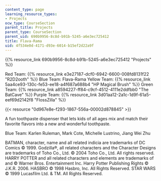```yaml
---
content_type: page
learning_resource_types:
- Projects
ocw_type: CourseSection
parent_title: Projects
parent_type: CourseSection
parent_uid: 690b9956-8c8d-b91b-5245-a6e3ec725412
title: Flava-Rama
uid: 4f534e0d-4171-d93e-6014-b15ef2d22a9f
---
```


{{% resource_link 690b9956-8c8d-b91b-5245-a6e3ec725412 "Projects" %}}

Red Team: {{% resource_link e3e27187-dcf0-6942-6600-008fd8131f22 "R2D2ooth" %}} Blue Team: Flava-Rama Yellow Team: {{% resource_link 5aa4ce93-130c-fe53-ee18-a4f687a688b4 "HP Magical Brush" %}} Green Team: {{% resource_link a8594227-ff84-c9cf-4512-4111e2ddfbb0 "The BatCave" %}} Purple Team: {{% resource_link 3d01aa12-2a1c-1d9f-61a5-eef69d2142f8 "FlossZilla" %}}

{{< resource "0d967e8e-f293-1867-556a-00002d878845" >}}

A fun toothpaste dispenser that lets kids of all ages mix and match their favorite flavors into a new and wonderful toothpaste.

Blue Team: Karlen Ruleman, Mark Cote, Michelle Lustrino, Jiang Wei Zhu

BATMAN, character, name and all related indicia are trademarks of DC Comics © 1999. Godzilla®, all related characters and the Character Designs are trademarks of Toho Co., Ltd. © 2004 Toho Co., Ltd. All rights reserved. HARRY POTTER and all related characters and elements are trademarks of and © Warner Bros. Entertainment Inc. Harry Potter Publishing Rights © J.K.R. 2006. HASBRO © 1998 Hasbro, Inc. All Rights Reserved. STAR WARS © 1999 Lucasfilm Ltd. & TM. All Rights Reserved.